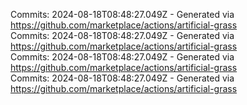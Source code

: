 Commits: 2024-08-18T08:48:27.049Z - Generated via https://github.com/marketplace/actions/artificial-grass
<br>
Commits: 2024-08-18T08:48:27.049Z - Generated via https://github.com/marketplace/actions/artificial-grass
<br>
Commits: 2024-08-18T08:48:27.049Z - Generated via https://github.com/marketplace/actions/artificial-grass
<br>
Commits: 2024-08-18T08:48:27.049Z - Generated via https://github.com/marketplace/actions/artificial-grass
<br>
